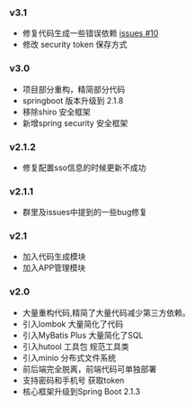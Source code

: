 ### v3.1
- 修复代码生成一些错误依赖 [issues #10](https://github.com/yzcheng90/X-SpringBoot/issues/10)
- 修改 security token 保存方式 

### v3.0
- 项目部分重构，精简部分代码
- springboot 版本升级到 2.1.8
- 移除shiro 安全框架
- 新增spring security 安全框架

### v2.1.2
- 修复配置sso信息的时候更新不成功

### v2.1.1
- 群里及issues中提到的一些bug修复

### v2.1 
- 加入代码生成模块
- 加入APP管理模块

### v2.0 
- 大量重构代码,精简了大量代码减少第三方依赖。
- 引入lombok 大量简化了代码
- 引入MyBatis Plus 大量简化了SQL
- 引入hutool 工具包 规范工具类
- 引入minio 分布式文件系统
- 前后端完全脱离，前端代码可单独部署
- 支持密码和手机号 获取token
- 核心框架升级到Spring Boot 2.1.3